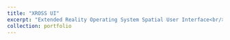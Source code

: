 ```yaml
---
title: "XROSS UI"
excerpt: "Extended Reality Operating System Spatial User Interface<br/><img src='/images/500x300.png'>"
collection: portfolio
---
```


